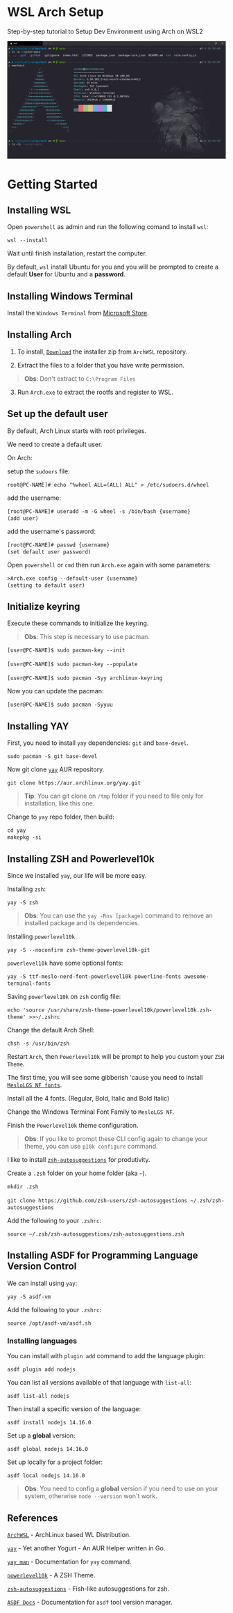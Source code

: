 # WSL Arch Setup
Step-by-step tutorial to Setup Dev Environment using Arch on WSL2

![WSL Arch Setup Final Result](./img/result.png)

# Getting Started

## Installing WSL

Open `powershell` as admin and run the following comand to install `wsl`:

```
wsl --install
```

Wait until finish installation, restart the computer.

By default, `wsl` install Ubuntu for you and you will be prompted to create a default **User** for Ubuntu and a **password**.

## Installing Windows Terminal

Install the `Windows Terminal` from [Microsoft Store](https://www.microsoft.com/pt-br/p/windows-terminal/9n0dx20hk701).

## Installing Arch

1. To install, [`Download`](https://github.com/yuk7/ArchWSL/releases/latest) the installer zip from `ArchWSL` repository.

2. Extract the files to a folder that you have write permission. 
> **Obs**: Don't extract to `C:\Program Files`

3. Run `Arch.exe` to extract the rootfs and register to WSL.

## Set up the default user

By default, Arch Linux starts with root privileges. 

We need to create a default user.

On Arch:

setup the `sudoers` file:

```
root@PC-NAME]# echo "%wheel ALL=(ALL) ALL" > /etc/sudoers.d/wheel
```

add the username:
```
[root@PC-NAME]# useradd -m -G wheel -s /bin/bash {username}
(add user)
```

add the username's password:
```
[root@PC-NAME]# passwd {username}
(set default user password)
```


Open `powershell` or `cmd` then run `Arch.exe` again with some parameters:
```
>Arch.exe config --default-user {username}
(setting to default user)
```

## Initialize keyring

Execute these commands to initialize the keyring.
> **Obs**: This step is necessary to use pacman.

```
[user@PC-NAME]$ sudo pacman-key --init

[user@PC-NAME]$ sudo pacman-key --populate

[user@PC-NAME]$ sudo pacman -Syy archlinux-keyring
```

Now you can update the pacman:

```
[user@PC-NAME]$ sudo pacman -Syyuu
```

## Installing YAY

First, you need to install `yay` dependencies: `git` and `base-devel`.

```
sudo pacman -S git base-devel
```

Now git clone [`yay`](https://github.com/Jguer/yay) AUR repository.

```
git clone https://aur.archlinux.org/yay.git
```

> **Tip**: You can git clone on `/tmp` folder if you need to file only for installation, like this one.

Change to `yay` repo folder, then build:

```
cd yay
makepkg -si
```

## Installing ZSH and Powerlevel10k

Since we installed `yay`, our life will be more easy.

Installing `zsh`:
```
yay -S zsh
```

> **Obs**: You can use the `yay -Rns [package]` command to remove an installed package and its dependencies.

Installing `powerlevel10k`
```
yay -S --noconfirm zsh-theme-powerlevel10k-git
```

`powerlevel10k` have some optional fonts:
```
yay -S ttf-meslo-nerd-font-powerlevel10k powerline-fonts awesome-terminal-fonts
```

Saving `powerlevel10k` on `zsh` config file:
```
echo 'source /usr/share/zsh-theme-powerlevel10k/powerlevel10k.zsh-theme' >>~/.zshrc
```

Change the default Arch Shell:
```
chsh -s /usr/bin/zsh
```

Restart `Arch`, then `Powerlevel10k` will be prompt to help you custom your `ZSH Theme`.

The first time, you will see some gibberish 'cause you need to install [`MesloLGS NF fonts`](https://github.com/romkatv/powerlevel10k/blob/master/font.md#manual-font-installation). 

Install all the 4 fonts. (Regular, Bold, Italic and Bold Italic)

Change the Windows Terminal Font Family to `MesloLGS NF`.

Finish the `Powerlevel10k` theme configuration.

> **Obs**: If you like to prompt these CLI config again to change your theme, you can use `p10k configure` command.


I like to install [`zsh-autosuggestions`](https://github.com/zsh-users/zsh-autosuggestions) for produtivity.

Create a `.zsh` folder on your home folder (aka `~`).
```
mkdir .zsh

git clone https://github.com/zsh-users/zsh-autosuggestions ~/.zsh/zsh-autosuggestions
```

Add the following to your `.zshrc`:
```
source ~/.zsh/zsh-autosuggestions/zsh-autosuggestions.zsh
```

## Installing ASDF for Programming Language Version Control

We can install using `yay`:
```
yay -S asdf-vm
```

Add the following to your `.zshrc`:
```
source /opt/asdf-vm/asdf.sh
```

### Installing languages

You can install with `plugin add` command to add the language plugin:
```
asdf plugin add nodejs
```

You can list all versions available of that language with `list-all`:
```
asdf list-all nodejs
```


Then install a specific version of the language:
```
asdf install nodejs 14.16.0
```

Set up a **global** version:
```
asdf global nodejs 14.16.0
```

Set up locally for a project folder:
```
asdf local nodejs 14.16.0
```

> **Obs**: You need to config a **global** version if you need to use on your system, otherwise `node --version` won't work.

## References

[`ArchWSL`](https://github.com/yuk7/ArchWSL) - ArchLinux based WL Distribution.

[`yay`](https://github.com/Jguer/yay) - Yet another Yogurt - An AUR Helper written in Go.

[`yay man`](https://linuxcommandlibrary.com/man/yay) - Documentation for `yay` command.

[`powerlevel10k`](https://github.com/romkatv/powerlevel10k) - A ZSH Theme.

[`zsh-autosuggestions`](https://github.com/zsh-users/zsh-autosuggestions) - Fish-like autosuggestions for zsh.

[`ASDF Docs`](https://asdf-vm.com/guide/introduction.html) - Documentation for `asdf` tool version manager.

